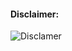#### Disclaimer:

![Disclamer](https://static.wixstatic.com/media/2844e6_69acaab42d5a47c9a20a187b384741ef~mv2.png/v1/fill/w_531,h_65,al_c,q_85,usm_0.66_1.00_0.01/2021-01-21_11-27-05_edited.webp)